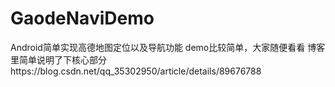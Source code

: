 # GaodeNaviDemo
Android简单实现高德地图定位以及导航功能
demo比较简单，大家随便看看 博客里简单说明了下核心部分https://blog.csdn.net/qq_35302950/article/details/89676788
